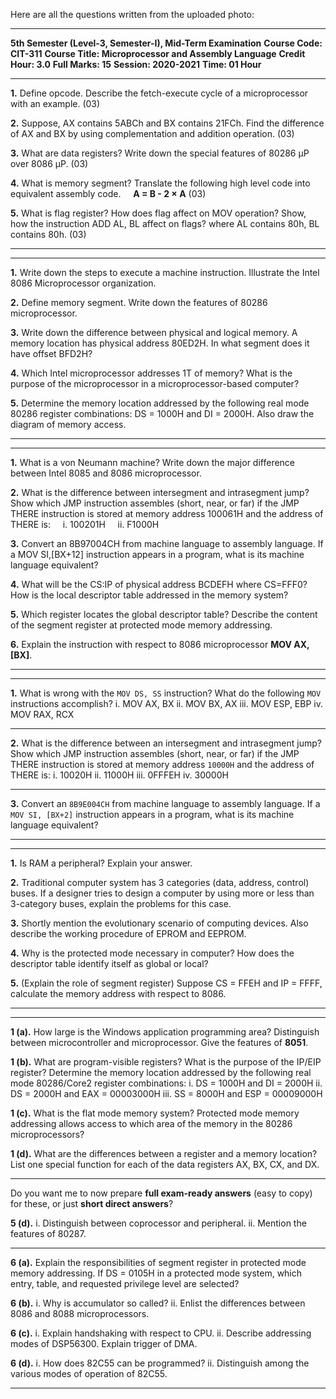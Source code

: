 Here are all the questions written from the uploaded photo:

---

**5th Semester (Level-3, Semester-I), Mid-Term Examination**
**Course Code: CIT-311**
**Course Title: Microprocessor and Assembly Language**
**Credit Hour: 3.0**
**Full Marks: 15**
**Session: 2020-2021**
**Time: 01 Hour**

---

**1.** Define opcode. Describe the fetch-execute cycle of a microprocessor with an example. (03)

**2.** Suppose, AX contains 5ABCh and BX contains 21FCh. Find the difference of AX and BX by using complementation and addition operation. (03)

**3.** What are data registers? Write down the special features of 80286 µP over 8086 µP. (03)

**4.** What is memory segment? Translate the following high level code into equivalent assembly code.
    **A = B - 2 × A** (03)

**5.** What is flag register? How does flag affect on MOV operation? Show, how the instruction ADD AL, BL affect on flags? where AL contains 80h, BL contains 80h. (03)

---



---

**1.** Write down the steps to execute a machine instruction. Illustrate the Intel 8086 Microprocessor organization.

**2.** Define memory segment. Write down the features of 80286 microprocessor.

**3.** Write down the difference between physical and logical memory. A memory location has physical address 80ED2H. In what segment does it have offset BFD2H?

**4.** Which Intel microprocessor addresses 1T of memory? What is the purpose of the microprocessor in a microprocessor-based computer?

**5.** Determine the memory location addressed by the following real mode 80286 register combinations: DS = 1000H and DI = 2000H. Also draw the diagram of memory access.

---



---

**1.** What is a von Neumann machine? Write down the major difference between Intel 8085 and 8086 microprocessor.

**2.** What is the difference between intersegment and intrasegment jump? Show which JMP instruction assembles (short, near, or far) if the JMP THERE instruction is stored at memory address 100061H and the address of THERE is:
    i. 100201H
    ii. F1000H

**3.** Convert an 8B97004CH from machine language to assembly language. If a MOV SI,\[BX+12] instruction appears in a program, what is its machine language equivalent?

**4.** What will be the CS\:IP of physical address BCDEFH where CS=FFF0? How is the local descriptor table addressed in the memory system?

**5.** Which register locates the global descriptor table? Describe the content of the segment register at protected mode memory addressing.

**6.** Explain the instruction with respect to 8086 microprocessor **MOV AX,\[BX]**.

---

---

**1.** What is wrong with the `MOV DS, SS` instruction?
What do the following `MOV` instructions accomplish?
i. MOV AX, BX
ii. MOV BX, AX
iii. MOV ESP, EBP
iv. MOV RAX, RCX

---

**2.** What is the difference between an intersegment and intrasegment jump?
Show which JMP instruction assembles (short, near, or far) if the JMP THERE instruction is stored at memory address `10000H` and the address of THERE is:
i. 10020H
ii. 11000H
iii. 0FFFEH
iv. 30000H

---

**3.** Convert an `8B9E004CH` from machine language to assembly language.
If a `MOV SI, [BX+2]` instruction appears in a program, what is its machine language equivalent?

---



---

**1.** Is RAM a peripheral? Explain your answer.

**2.** Traditional computer system has 3 categories (data, address, control) buses.
If a designer tries to design a computer by using more or less than 3-category buses, explain the problems for this case.

**3.** Shortly mention the evolutionary scenario of computing devices.
Also describe the working procedure of EPROM and EEPROM.

**4.** Why is the protected mode necessary in computer?
How does the descriptor table identify itself as global or local?

**5.** (Explain the role of segment register) Suppose CS = FFEH and IP = FFFF, calculate the memory address with respect to 8086.

---


---

**1 (a).** How large is the Windows application programming area?
Distinguish between microcontroller and microprocessor.
Give the features of **8051**.

**1 (b).** What are program-visible registers?
What is the purpose of the IP/EIP register?
Determine the memory location addressed by the following real mode 80286/Core2 register combinations:
i. DS = 1000H and DI = 2000H
ii. DS = 2000H and EAX = 00003000H
iii. SS = 8000H and ESP = 00009000H

**1 (c).** What is the flat mode memory system?
Protected mode memory addressing allows access to which area of the memory in the 80286 microprocessors?

**1 (d).** What are the differences between a register and a memory location?
List one special function for each of the data registers AX, BX, CX, and DX.

---

Do you want me to now prepare **full exam-ready answers** (easy to copy) for these, or just **short direct answers**?

**5 (d).**
i. Distinguish between coprocessor and peripheral.
ii. Mention the features of 80287.

---

**6 (a).** Explain the responsibilities of segment register in protected mode memory addressing.
If DS = 0105H in a protected mode system, which entry, table, and requested privilege level are selected?

**6 (b).**
i. Why is accumulator so called?
ii. Enlist the differences between 8086 and 8088 microprocessors.

**6 (c).**
i. Explain handshaking with respect to CPU.
ii. Describe addressing modes of DSP56300. Explain trigger of DMA.

**6 (d).**
i. How does 82C55 can be programmed?
ii. Distinguish among the various modes of operation of 82C55.

---
